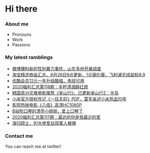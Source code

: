 # Hi there 

### About me
- Pronouns
- Work
- Passions 

### My latest ramblings
<!-- BLOGPOSTS:START -->
- [微博爆料新的性别暴力事件，山东多地开展调查](https://fuliba2020.net/lunjian.html)
- [淘宝精选商品汇总，8月26日9点更新，1元钢化膜，飞利浦无线鼠标9.9](https://fuliba2020.net/99.html)
- [优酷会员12元一年升级酷喵，电视可用](https://fuliba2020.net/kumiao.html)
- [2020福利汇总第118期：半杯清酒醉红颜](https://fuliba2020.net/2020118.html)
- [韩国高分灾难电影推荐《釜山行》，已更新釜山行2：半岛](https://fuliba2020.net/%e5%b0%b8%e9%80%9f%e5%88%97%e8%bd%a6.html)
- [小米官方授权传记《一往无前》PDF，雷军亲述小米热血10年](https://fuliba2020.net/xiaomi.html)
- [影院热映电影《八佰》高清HC1080P](https://fuliba2020.net/babai.html)
- [B站吹口琴的漂亮小姐姐，爱上口琴了](https://fuliba2020.net/kouqin.html)
- [2020福利汇总第117期：最远的你是我最近的爱](https://fuliba2020.net/2020117.html)
- [海归硕士，91大佬爱丝寂寞人被捕](https://fuliba2020.net/aisijimoren.html)
<!-- BLOGPOSTS:END -->

### Contact me
You can reach me at twitter!
